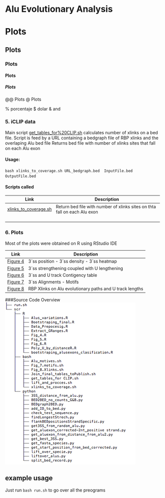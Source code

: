 # Alu Evolutionary Analysis

# Plots
## Plots
### Plots
#### Plots
##### Plots
@@ Plots
@ Plots


% porcentaje
$ dolar
& and



### 5.  iCLIP data

Main script [get_tables_for%20CLIP.sh](scr/bash/get_tables_for%20CLIP.sh) calculates number of xlinks on a bed file.
Script is feed by a URL containing a bedgraph file of RBP xlinks and the overlaping Alu bed file 
Returns bed file with number of xlinks sites that fall on each Alu exon

#### Usage:
`bash xlinks_to_coverage.sh URL_bedgraph.bed  InputFile.bed OutputFile.bed`

#### Scripts called
|Link|Description|
|---|-----------|
|[ xlinks_to_coverage.sh ](scr/bash/xlinks_to_coverage.sh )| Return bed file with number of xlinks sites on thta fall on each Alu exon     |
|[  ](scr/bash/Fig_8.Xlinks.sh )|      |
|[  ](  )|      |
|[  ](  )|      |
|[  ](  )|      |




### 6.  Plots
  Most of the plots were obtained on R using RStudio IDE

|Link|Description|
|---|-----------|
|[Figure 4](scr/R/Fig_4.R)| 3´ss position - 3´ss density - 3´ss heatmap     |
|[Figure 5](scr/R/Fig_5.R)| 3´ss strengthening coupled with U lengthening            |
|[Figure 6](scr/R/Fig_6.R)|      3´ss and U track Contigency table          |
|[Figure 7](scr/bash/Fig_8.Xlinks.sh)|       3´ss Alignments  - Motifs        |
|[Figure 8](scr/bash/Fig_7.motifs.sh)|      RBP Xlinks on Alu evolutionary paths and U track lengths      |


###Source Code Overview
![module diagram](Structure.png "Source Code Overview")


## example usage
Just run `bash run.sh` to go over all the preograms



